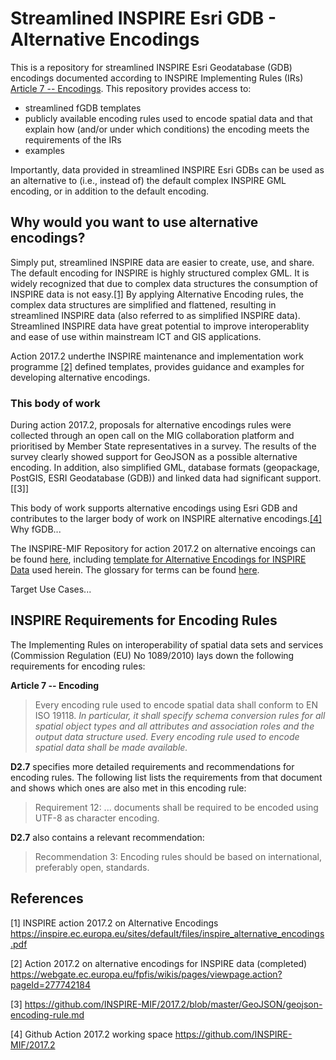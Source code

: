 # Streamlined INSPIRE Esri GDB - Alternative Encodings
This is a repository for streamlined INSPIRE Esri Geodatabase (GDB) encodings documented according to INSPIRE Implementing Rules (IRs) [Article 7 -- Encodings](#inspire-requirements-for-encoding-rules). This repository provides access to:
* streamlined fGDB templates
* publicly available encoding rules used to encode spatial data and that explain how (and/or under which conditions) the encoding meets the requirements of the IRs
* examples

Importantly, data provided in streamlined INSPIRE Esri GDBs can be used as an alternative to (i.e., instead of) the default complex INSPIRE GML encoding, or in addition to the default encoding.

## Why would you want to use alternative encodings? 
Simply put, streamlined INSPIRE data are easier to create, use, and share. The default encoding for INSPIRE is highly structured complex GML. It is widely recognized that due to complex data structures the consumption of INSPIRE data is not easy.[[1]](#referencees) By applying Alternative Encoding rules, the complex data structures are simplified and flattened, resulting in streamlined INSPIRE data (also referred to as simplified INSPIRE data). Streamlined INSPIRE data have great potential to improve interoperablity and ease of use within mainstream ICT and GIS applications.

Action 2017.2 underthe INSPIRE maintenance and implementation work programme [[2]](#referencees) defined templates, provides guidance and examples for developing alternative encodings. 

### This body of work
During action 2017.2, proposals for alternative encodings rules were collected through an open call on the MIG collaboration platform and prioritised by Member State representatives in a survey. The results of the survey clearly showed support for GeoJSON as a possible alternative encoding. In addition, also simplified GML, database formats (geopackage, PostGIS, ESRI Geodatabase (GDB)) and linked data had significant support.[[3]]

This body of work supports alternative encodings using Esri GDB and contributes to the larger body of work on INSPIRE alternative encodings.[[4]](#referencees)
Why fGDB...

The INSPIRE-MIF Repository for action 2017.2 on alternative encoings can be found [here](https://github.com/INSPIRE-MIF/2017.2), including [template for Alternative Encodings for INSPIRE Data](https://github.com/INSPIRE-MIF/2017.2/blob/master/template/template.md) used herein. The glossary for terms can be found [here](https://github.com/INSPIRE-MIF/2017.2/blob/master/glossary.md).

Target Use Cases...

## INSPIRE Requirements for Encoding Rules
The Implementing Rules on interoperability of spatial data sets and services (Commission Regulation (EU) No 1089/2010) lays down the following requirements for encoding rules:

**Article 7 -- Encoding**
> Every encoding rule used to encode spatial data shall conform to EN ISO 19118. *In particular, it shall specify schema conversion rules for all spatial object types and all attributes and association roles and the output data structure used.
> Every encoding rule used to encode spatial data shall be made available.*

**D2.7** specifies more detailed requirements and recommendations for encoding rules. The following list lists the requirements from that document and shows which ones are also met in this encoding rule:
> Requirement 12: ... documents shall be required to be encoded using UTF-8 as character encoding.

**D2.7** also contains a relevant recommendation:
> Recommendation 3: Encoding rules should be based on international, preferably open, standards.

## References
[1] INSPIRE action 2017.2 on Alternative Encodings https://inspire.ec.europa.eu/sites/default/files/inspire_alternative_encodings.pdf

[2] Action 2017.2 on alternative encodings for INSPIRE data (completed) https://webgate.ec.europa.eu/fpfis/wikis/pages/viewpage.action?pageId=277742184

[3] https://github.com/INSPIRE-MIF/2017.2/blob/master/GeoJSON/geojson-encoding-rule.md

[4] Github Action 2017.2 working space https://github.com/INSPIRE-MIF/2017.2


